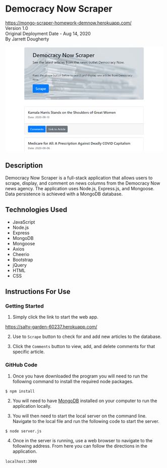 # Democracy Now Scraper
<https://mongo-scraper-homework-demnow.herokuapp.com/> \
Version 1.0 \
Original Deployment Date - Aug 14, 2020\
By Jarrett Dougherty

<kbd><img src="md_images/mongo-scraper.png" alt="Same Page Image" width="500"/></kbd>

## Description
Democracy Now Scraper is a full-stack application that allows users to scrape, display, and comment on news columns from the Democracy Now news agency. The application uses Node.js, Express.js, and Mongoose. Data persistence is achieved with a MongoDB database.

## Technologies Used
* JavaScript
* Node.js
* Express
* MongoDB
* Mongoose
* Axios
* Cheerio 
* Bootstrap
* jQuery
* HTML
* CSS

## Instructions For Use
### Getting Started 
1. Simply click the link to start the web app.

<https://salty-garden-60237.herokuapp.com/>

2. Use to `Scrape` button to check for and add new articles to the database.

3. Click the `Comments` button to view, add, and delete comments for that specific article.

### GitHub Code
1. Once you have downloaded the program you will need to run the following command to install the required node packages.

```console
$ npm install
```

2. You will need to have [MongoDB](https://www.mongodb.com/try/download/community) installed on your computer to run the application locally. 

3. You will then need to start the local server on the command line. Navigate to the local file and run the following code to start the server.

```console
$ node server.js
```

4. Once in the server is running, use a web browser to navigate to the following address. From here you can follow the directions in the application.

`localhost:3000`